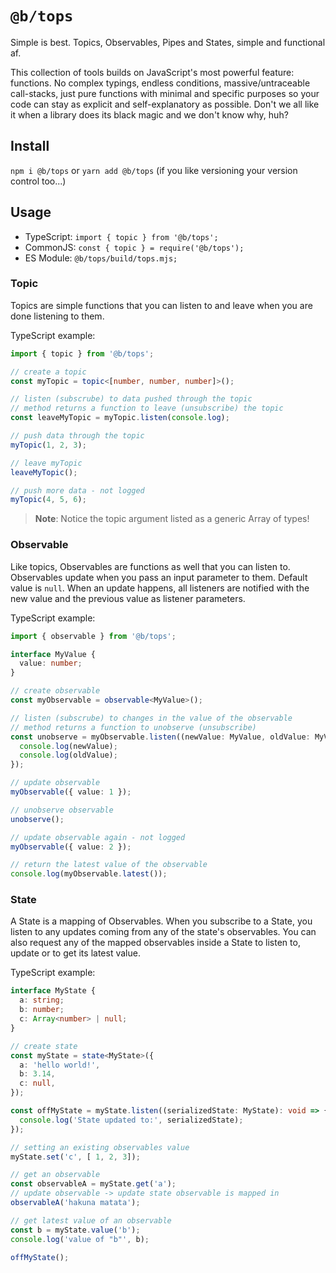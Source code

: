 `@b/tops`
===

Simple is best. Topics, Observables, Pipes and States, simple and functional af.

This collection of tools builds on JavaScript's most powerful feature: functions.
No complex typings, endless conditions, massive/untraceable call-stacks, just pure functions with minimal and specific purposes so your code can stay as explicit and self-explanatory as possible. Don't we all like it when a library does its black magic and we don't know why, huh?

## Install

`npm i @b/tops` or `yarn add @b/tops` (if you like versioning your version control too...)

## Usage

- TypeScript: `import { topic } from '@b/tops';`
- CommonJS: `const { topic } = require('@b/tops');`
- ES Module: `@b/tops/build/tops.mjs;`

### Topic

Topics are simple functions that you can listen to and leave when you are done listening to them.

TypeScript example:
```ts
import { topic } from '@b/tops';

// create a topic
const myTopic = topic<[number, number, number]>();

// listen (subscrube) to data pushed through the topic
// method returns a function to leave (unsubscribe) the topic
const leaveMyTopic = myTopic.listen(console.log);

// push data through the topic
myTopic(1, 2, 3);

// leave myTopic
leaveMyTopic();

// push more data - not logged
myTopic(4, 5, 6);
```

> **Note**: Notice the topic argument listed as a generic Array of types!

### Observable

Like topics, Observables are functions as well that you can listen to.
Observables update when you pass an input parameter to them. Default value is `null`.
When an update happens, all listeners are notified with the new value and the previous value as listener parameters.

TypeScript example:
```ts
import { observable } from '@b/tops';

interface MyValue {
  value: number;
}

// create observable
const myObservable = observable<MyValue>();

// listen (subscrube) to changes in the value of the observable
// method returns a function to unobserve (unsubscribe)
const unobserve = myObservable.listen((newValue: MyValue, oldValue: MyValue): void => {
  console.log(newValue);
  console.log(oldValue);
});

// update observable
myObservable({ value: 1 });

// unobserve observable
unobserve();

// update observable again - not logged
myObservable({ value: 2 });

// return the latest value of the observable
console.log(myObservable.latest());

```

### State

A State is a mapping of Observables. When you subscribe to a State, you listen to any updates coming from any of the state's observables. You can also request any of the mapped observables inside a State to listen to, update or to get its latest value.

TypeScript example:
```ts
interface MyState {
  a: string;
  b: number;
  c: Array<number> | null;
}

// create state
const myState = state<MyState>({
  a: 'hello world!',
  b: 3.14,
  c: null,
});

const offMyState = myState.listen((serializedState: MyState): void => {
  console.log('State updated to:', serializedState);
});

// setting an existing observables value
myState.set('c', [ 1, 2, 3]);

// get an observable
const observableA = myState.get('a');
// update observable -> update state observable is mapped in
observableA('hakuna matata');

// get latest value of an observable
const b = myState.value('b');
console.log('value of "b"', b);

offMyState();
```
